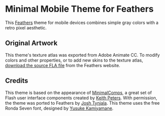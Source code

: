 # Minimal Mobile Theme for Feathers

This [Feathers](http://feathersui.com/) theme for mobile devices combines simple gray colors with a retro pixel aesthetic.

## Original Artwork

This theme's texture atlas was exported from Adobe Animate CC. To modify colors and other properties, or to add new skins to the texture atlas, [download the source FLA file](http://feathersui.com/help/theme-sources.html) from the Feathers website.

## Credits

This theme is based on the appearance of [MinimalComps](http://minimalcomps.com/), a great set of Flash user interface components created by [Keith Peters](http://bit-101.com/). With permission, the theme was ported to Feathers by [Josh Tynjala](http://twitter.com/joshtynjala). This theme uses the free Ronda Seven font, designed by [Yusuke Kamiyamane](http://p.yusukekamiyamane.com/).